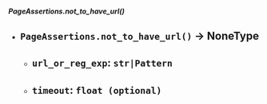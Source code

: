 ##### PageAssertions.not_to_have_url()
- `PageAssertions.not_to_have_url()` -> NoneType
	- 
	- `url_or_reg_exp`: `str|Pattern`
		- 
	- `timeout`: `float (optional)`
		- 
